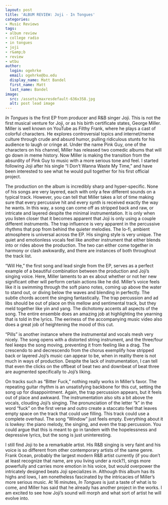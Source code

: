```yaml
---
layout: post
title: 'ALBUM REVIEW: Joji - In Tongues'
categories:
- Music Reviews
tags:
- album review
- college radio
- in tongues
- joji
- r&amp;b
- review
- wtbu
author:
  login: ogehrke
  email: ogehrke@bu.edu
  display_name: Matt Bandel
  first_name: Matt
  last_name: Bandel
image:
  src: /assets/maxresdefault-636x358.jpg
  alt: post lead image
---
```

_In Tongues_ is the first EP from producer and R&B singer Joji. This is not the first musical venture for Joji, or as his birth certificate states, George Miller. Miller is well known on YouTube as Filthy Frank, where he plays a cast of colorful characters. He explores controversial topics and internet/meme culture through crude and absurd humor, pulling ridiculous stunts for his audience to laugh or cringe at. Under the name Pink Guy, one of the characters on his channel, Miller has released two comedic albums that will go down in meme history. Now Miller is making the transition from the absurdity of Pink Guy to music with a more serious tone and feel. I started following Joji after his single “I Don’t Wanna Waste My Time,” and have been interested to see what he would pull together for his first official project.

The production on the album is incredibly sharp and hyper-specific. None of his songs are very layered, each with only a few different sounds on a typical track. However, you can tell that Miller takes a lot of time making sure that every percussive hit and every synth is received exactly the way he wants. In this way, a song can come off as stripped back and raw, or intricate and layered despite the minimal instrumentation. It is only when you listen closer that it becomes apparent that Joji is only using a couple different instruments. The trap influence is very apparent in the percussive rhythms that pop from behind the quieter melodies. The lo-fi, ambient atmosphere is universal across the EP. His singing style is very unique. The quiet and emotionless vocals feel like another instrument that either blends into or rides above the production. The two can either come together in harmony or clash awkwardly, and there are instances of both throughout the track list.

“Will He,” the first song and lead single from the EP, serves as a perfect example of a beautiful combination between the production and Joji’s singing voice. Here, Miller laments to an ex about whether or not her new significant other will perform certain actions like he did. Miller’s voice feels like it is swimming through the soft piano notes, coming up above the water to stand out, or diving below the waves and blending in perfectly. The subtle chords accent the singing fantastically. The trap percussion and ad libs should be out of place on this mellow and sentimental track, but they meld together like yin and yang. The dichotomy accents all aspects of the song. The entire ensemble does an amazing job at highlighting the yearning that is told in the lyrics. The eeriness of the accompanying music video also does a great job of heightening the mood of this cut.

“Pills” is another instance where the instrumental and vocals mesh very nicely. The song opens with a distorted string instrument, and the three/four feel keeps the song moving, preventing it from feeling like a drag. The crescendo to and decrescendo from the chorus exemplify how stripped back or layered Joji’s music can appear to be, when in reality there is not much in ways of production. Despite the lack of instrumentation, I can tell that even the clicks on the offbeat of beat two and downbeat of beat three are augmented specifically to Joji’s liking.

On tracks such as “Bitter Fuck,” nothing really works in Miller’s favor. The repeating guitar rhythm is an unsatisfying backbone for this cut, setting the song up for disappointment. Again, the trap percussion appears, but it feels out of place and awkward. The instrumentation also sits a bit above the vocals, clouding Joji’s singing. The pronunciation of the letter “k” in the word “fuck” on the first verse and outro create a staccato feel that leaves empty space on the track that could use filling. This track could use a complete overhaul. The song “Window” just feels empty. Everything about it is lowkey: the piano melody, the singing, and even the trap percussion. You could argue that this is meant to go in tandem with the hopelessness and depressive lyrics, but the song is just uninteresting.

I still find Joji to be a remarkable artist. His R&B singing is very faint and his voice is so different from other contemporary artists of the same genre. Frank Ocean, probably the largest modern R&B artist currently (if you don’t at least recognize that name, are you living under a rock?), sings more powerfully and carries more emotion in his voice, but would overpower the intricately designed beats Joji specializes in. Although this album has its highs and lows, I am nonetheless fascinated by the intricacies of Miller’s more serious music. At 16 minutes, _In Tongues_ is just a taste of what is to come, and Miller has said that he already has another project in the works. I am excited to see how Joji’s sound will morph and what sort of artist he will evolve into.